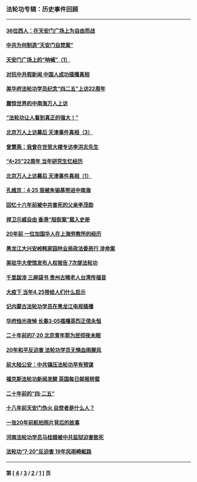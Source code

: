 ### 法轮功专辑：历史事件回顾
---
#### [36位西人：在天安门广场上为自由而战](../../pages/nf5793/n13390029.md?08240430) 
#### [中共为何制造“天安门自焚案”](../../pages/nf5793/n13183270.md?08240430) 
#### [天安门广场上的“呐喊”（1）](../../pages/nf5793/n13105277.md?08240430) 
#### [对抗中共假新闻 中国人成功插播真相](../../pages/nf5793/n12910618.md?08240430) 
#### [美华府法轮功学员纪念“四二五”上访22周年](../../pages/nf5793/n12904445.md?08240430) 
#### [震惊世界的中南海万人上访](../../pages/nf5793/n12903976.md?08240430) 
#### [“法轮功让人看到真正的强大！”](../../pages/nf5793/n12903195.md?08240430) 
#### [北京万人上访幕后 天津事件真相（3）](../../pages/nf5793/n12902807.md?08240430) 
#### [曾慧燕：我曾在世贸大楼专访李洪志先生](../../pages/nf5793/n12898729.md?08240430) 
#### [“4•25”22周年 当年研究生忆经历](../../pages/nf5793/n12894152.md?08240430) 
#### [北京万人上访幕后 天津事件真相（1）](../../pages/nf5793/n12885174.md?08240430) 
#### [孔维京：4·25 我被朱镕基带进中南海](../../pages/nf5793/n12864987.md?08240430) 
#### [回忆十六年前被中共害死的父亲李茂勋](../../pages/nf5793/n12880270.md?08240430) 
#### [捍卫示威自由 香港“阻街案”载入史册](../../pages/nf5793/n12811245.md?08240430) 
#### [20年前 一位加国华人在上海劳教所的经历](../../pages/nf5793/n12707932.md?08240430) 
#### [黑龙江大兴安岭韩家园林业局政法委恶行 涉命案](../../pages/nf5793/n12622815.md?08240430) 
#### [美驻华大使馆发布人权报告 7次提法轮功](../../pages/nf5793/n12520541.md?08240430) 
#### [千里跋涉 三麻袋书 贵州古稀老人台湾传福音](../../pages/nf5793/n12198750.md?08240430) 
#### [大疫下 当年4.25带给人们什么启示](../../pages/nf5793/n12058565.md?08240430) 
#### [记内蒙古法轮功学员在黑龙江电视插播](../../pages/nf5793/n11699194.md?08240430) 
#### [华府烛光夜悼 长春3·05插播英烈正信永恒](../../pages/nf5793/n11397432.md?08240430) 
#### [二十年前的7·20 北京青年郭为民彻夜未眠](../../pages/nf5793/n11354195.md?08240430) 
#### [20年和平反迫害 法轮功学员无惧血雨腥风](../../pages/nf5793/n11348279.md?08240430) 
#### [前大陆公安：中共镇压法轮功早有预谋](../../pages/nf5793/n11352168.md?08240430) 
#### [福克斯法轮功新闻发酵  英国每日邮报转载](../../pages/nf5793/n11285952.md?08240430) 
#### [二十年前的“四·二五”](../../pages/nf5793/n11207639.md?08240430) 
#### [十八年前天安门伪火 自焚者是什么人？](../../pages/nf5793/n10996556.md?08240430) 
#### [一张20年前航拍照片背后的故事](../../pages/nf5793/n10693797.md?08240430) 
#### [河南法轮功学员马桂娥被中共监狱迫害致死](../../pages/nf5793/n10684974.md?08240430) 
#### [法轮功“7‧20”反迫害 19年风雨崎岖路](../../pages/nf5793/n10570834.md?08240430) 

---
#### 第 [ [4](./4.md?08240430) / [3](./3.md?08240430) / [2](./2.md?08240430) / [1](./1.md?08240430) ] 页

